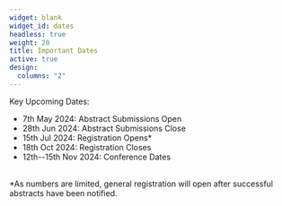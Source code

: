 ```yaml
---
widget: blank
widget_id: dates
headless: true
weight: 20
title: Important Dates
active: true
design:
  columns: "2"
---
```

Key Upcoming Dates:
* 7th May 2024: Abstract Submissions Open
* 28th Jun 2024: Abstract Submissions Close
* 15th Jul 2024: Registration Opens*
* 18th Oct 2024: Registration Closes
* 12th--15th Nov 2024: Conference Dates

<br>
  *As numbers are limited, general registration will open after successful abstracts have been notified.

<!--Abstract submission and registration are now closed. If you submitted an abstract but have not yet received an email from us, please check your spam folder, or ensure you can receive emails from our admin address: QTDUadmin@protonmail.com If you have registered, you should have received an automatic confirmation email from the UQ payment portal.-->

